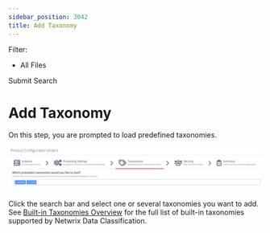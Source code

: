 ```yaml
---
sidebar_position: 3042
title: Add Taxonomy
---
```


Filter: 

* All Files

Submit Search

# Add Taxonomy

On this step, you are prompted to load predefined taxonomies.

![](../../../../../../static/images/DataClassification_5.7/Content/Resources/Images/Processing_settings_taxonomies.png)

Click the search bar and select one or several taxonomies you want to add. See [Built-in Taxonomies Overview](../../Admin/Taxonomies/BuiltinTaxonomies) for the full list of built-in taxonomies supported by Netwrix Data Classification.